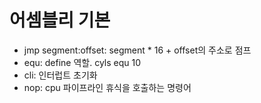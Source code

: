 # 어셈블리 기본

- jmp segment:offset: segment * 16 + offset의 주소로 점프
- equ: define 역할. cyls equ 10
- cli: 인터럽트 초기화
- nop: cpu 파이프라인 휴식을 호출하는 명령어